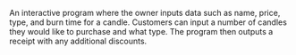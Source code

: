 An interactive program where the owner inputs data such as name, price, type, and burn time for a candle. Customers can input a number of candles they would like to purchase and what type. The program then outputs a receipt with any additional discounts. 
